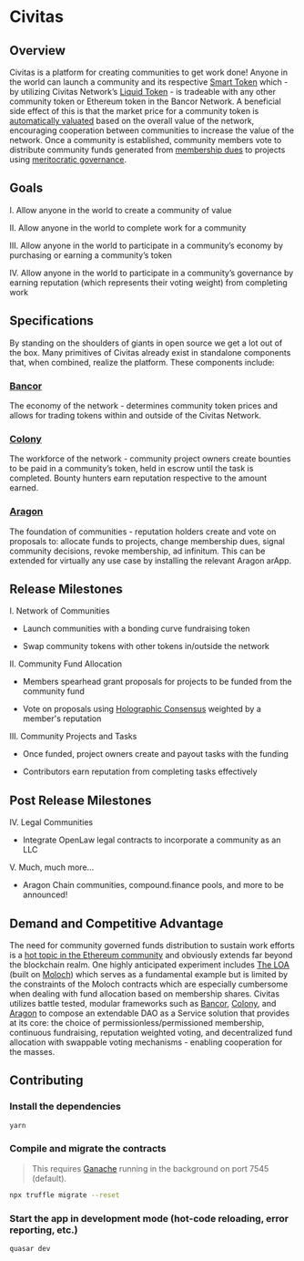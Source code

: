 # Civitas

## Overview

Civitas is a platform for creating communities to get work done! Anyone in the world can launch a community and its respective [Smart Token](https://support.bancor.network/hc/en-us/articles/360000472072-How-does-a-Smart-Token-work-) which - by utilizing Civitas Network’s [Liquid Token](https://support.bancor.network/hc/en-us/articles/360000457992-What-is-a-Liquid-Token-) - is tradeable with any other community token or Ethereum token in the Bancor Network. A beneficial side effect of this is that the market price for a community token is [automatically valuated](https://support.bancor.network/hc/en-us/articles/360000503372-How-does-automatic-pricing-and-market-making-work-) based on the overall value of the network, encouraging cooperation between communities to increase the value of the network. Once a community is established, community members vote to distribute community funds generated from [membership dues](https://1337alliance.com/) to projects using [meritocratic governance](https://blog.colony.io/the-colony-reputation-system-5616293c3949/).

## Goals

I. Allow anyone in the world to create a community of value

II. Allow anyone in the world to complete work for a community

III. Allow anyone in the world to participate in a community’s economy by purchasing or earning a community’s token

IV. Allow anyone in the world to participate in a community’s governance by earning reputation (which represents their voting weight) from completing work

## Specifications

By standing on the shoulders of giants in open source we get a lot out of the box. Many primitives of Civitas already exist in standalone components that, when combined, realize the platform. These components include:

### [Bancor](https://about.bancor.network/protocol/)

The economy of the network - determines community token prices and allows for trading tokens within and outside of the Civitas Network.

### [Colony](https://colony.io/)

The workforce of the network - community project owners create bounties to be paid in a community’s token, held in escrow until the task is completed. Bounty hunters earn reputation respective to the amount earned.

### [Aragon](https://aragon.org/)

The foundation of communities - reputation holders create and vote on proposals to: allocate funds to projects, change membership dues, signal community decisions, revoke membership, ad infinitum. This can be extended for virtually any use case by installing the relevant Aragon arApp.

## Release Milestones

I. Network of Communities

- Launch communities with a bonding curve fundraising token

- Swap community tokens with other tokens in/outside the network

II. Community Fund Allocation

- Members spearhead grant proposals for projects to be funded from the community fund

- Vote on proposals using [Holographic Consensus](https://medium.com/daostack/holographic-consensus-part-1-116a73ba1e1c) weighted by a member's reputation

III. Community Projects and Tasks

- Once funded, project owners create and payout tasks with the funding

- Contributors earn reputation from completing tasks effectively

## Post Release Milestones

IV. Legal Communities

- Integrate OpenLaw legal contracts to incorporate a community as an LLC

V. Much, much more…

- Aragon Chain communities, compound.finance pools, and more to be announced!

## Demand and Competitive Advantage

The need for community governed funds distribution to sustain work efforts is a [hot topic in the Ethereum community](https://medium.com/streamrblog/a-proposal-for-ethereum-voting-mechanisms-and-common-funds-distribution-f637eb2515b1) and obviously extends far beyond the blockchain realm. One highly anticipated experiment includes [The LOA](https://medium.com/coinmonks/venturing-into-the-lao-comparing-molochdao-and-vmlao-solidity-designs-81da2361dba5) (built on [Moloch](https://medium.com/@simondlr/the-moloch-dao-collapsing-the-firm-2a800b3aa2e7)) which serves as a fundamental example but is limited by the constraints of the Moloch contracts which are especially cumbersome when dealing with fund allocation based on membership shares. Civitas utilizes battle tested, modular frameworks such as [Bancor](https://about.bancor.network/protocol/), [Colony](https://colony.io/), and [Aragon](https://aragon.org/) to compose an extendable DAO as a Service solution that provides at its core: the choice of permissionless/permissioned membership, continuous fundraising, reputation weighted voting, and decentralized fund allocation with swappable voting mechanisms - enabling cooperation for the masses.

## Contributing

### Install the dependencies

```bash
yarn
```

### Compile and migrate the contracts

> This requires [Ganache](https://www.trufflesuite.com/ganache) running in the background on port 7545 (default).

```bash
npx truffle migrate --reset
```

### Start the app in development mode (hot-code reloading, error reporting, etc.)

```bash
quasar dev
```
